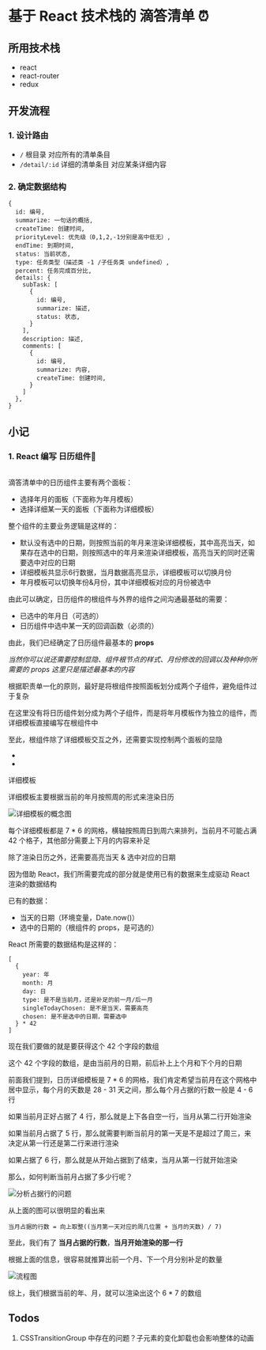 # 基于 React 技术栈的 滴答清单 ⏰

## 所用技术栈

- react
- react-router
- redux

## 开发流程

### 1. 设计路由

- `/` 根目录 对应所有的清单条目
- `/detail/:id` 详细的清单条目 对应某条详细内容

### 2. 确定数据结构

```
{
  id: 编号,
  summarize: 一句话的概括,
  createTime: 创建时间,
  priorityLevel: 优先级（0,1,2,-1分别是高中低无）,
  endTime: 到期时间,
  status: 当前状态,
  type: 任务类型（描述类 -1 /子任务类 undefined）,
  percent: 任务完成百分比,
  details: {
    subTask: [
      {
        id: 编号,
        summarize: 描述,
        status: 状态,
      }
    ],
    description: 描述,
    comments: [
      {
        id: 编号,
        summarize: 内容,
        createTime: 创建时间,
      }
    ]
  },
}
```

## 小记

### 1. React 编写 日历组件📅

![]()

滴答清单中的日历组件主要有两个面板：

- 选择年月的面板（下面称为年月模板）
- 选择详细某一天的面板（下面称为详细模板）

整个组件的主要业务逻辑是这样的：

- 默认没有选中的日期，则按照当前的年月来渲染详细模板，其中高亮当天，如果存在选中的日期，则按照选中的年月来渲染详细模板，高亮当天的同时还需要选中对应的日期
- 详细模板共显示6行数据，当月数据高亮显示，详细模板可以切换月份
- 年月模板可以切换年份&月份，其中详细模板对应的月份被选中

由此可以确定，日历组件的根组件与外界的组件之间沟通最基础的需要：

- 已选中的年月日（可选的）
- 日历组件中选中某一天的回调函数（必须的）

由此，我们已经确定了日历组件最基本的 **props**

*当然你可以说还需要控制显隐、组件根节点的样式、月份修改的回调以及种种你所需要的 props 这里只是描述最基本的内容*

根据职责单一化的原则，最好是将根组件按照面板划分成两个子组件，避免组件过于复杂

在这里没有将日历组件划分成为两个子组件，而是将年月模板作为独立的组件，而详细模板直接编写在根组件中

至此，根组件除了详细模板交互之外，还需要实现控制两个面板的显隐

- <Calendar />
- <YearMonthCalendar />

详细模板

详细模板主要根据当前的年月按照周的形式来渲染日历

![详细模板的概念图](http://7xi77s.com1.z0.glb.clouddn.com/blog/images/WX20170713-112616.png)

每个详细模板都是 7 * 6 的网格，横轴按照周日到周六来排列，当前月不可能占满 42 个格子，其他部分需要上下月的内容来补足

除了渲染日历之外，还需要高亮当天 & 选中对应的日期

因为借助 React，我们所需要完成的部分就是使用已有的数据来生成驱动 React 渲染的数据结构

已有的数据：

- 当天的日期（环境变量，Date.now()）
- 选中的日期的（根组件的 props，是可选的）

React 所需要的数据结构是这样的：

```
[
  {
    year: 年
    month: 月
    day: 日
    type: 是不是当前月，还是补足的前一月/后一月
    singleTodayChosen: 是不是当天，需要高亮 
    chosen: 是不是选中的日期，需要选中
  } * 42
]
```

现在我们要做的就是要获得这个 42 个字段的数组

这个 42 个字段的数组，是由当前月的日期，前后补上上个月和下个月的日期

前面我们提到，日历详细模板是 7 * 6 的网格，我们肯定希望当前月在这个网格中居中显示，每个月的天数是 28 - 31 天之间，那么每个月占据的行数一般是 4 - 6 行

如果当前月正好占据了 4 行，那么就是上下各自空一行，当月从第二行开始渲染

如果当前月占据了 5 行，那么就需要判断当前月的第一天是不是超过了周三，来决定从第一行还是第二行来进行渲染

如果占据了 6 行，那么就是从开始占据到了结束，当月从第一行就开始渲染

那么，如何判断当前月占据了多少行呢？

![分析占据行的问题](http://7xi77s.com1.z0.glb.clouddn.com/blog/images/WX20170713-113028.png)

从上面的图可以很明显的看出来

`当月占据的行数 = 向上取整((当月第一天对应的周几位置 + 当月的天数) / 7)`

至此，我们有了 **当月占据的行数**，**当月开始渲染的那一行**

根据上面的信息，很容易就推算出前一个月、下一个月分别补足的数量

![流程图](http://7xi77s.com1.z0.glb.clouddn.com/blog/images/WX20170713-140113.png)

综上，我们根据当前的年、月，就可以渲染出这个 6 * 7 的数组

## Todos

1. CSSTransitionGroup 中存在的问题？子元素的变化卸载也会影响整体的动画
